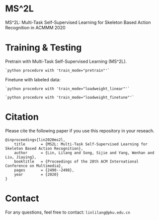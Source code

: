 # MS^2L
MS^2L: Multi-Task Self-Supervised Learning for Skeleton Based Action Recognition in ACMMM 2020
     
# Training & Testing

Pretrain with Multi-Task Self-Supervised Learning (MS^2L).

    `python procedure with 'train_mode="pretrain"'`

Finetune with labeled data: 

    `python procedure with 'train_mode="loadweight_linear"'`

    `python procedure with 'train_mode="loadweight_finetune"'`
     
# Citation
Please cite the following paper if you use this repository in your reseach.

    @inproceedings{lin2020ms2l,
        title       = {MS2L: Multi-Task Self-Supervised Learning for Skeleton Based Action Recognition},
        author      = {Lin, Lilang and Song, Sijie and Yang, Wenhan and Liu, Jiaying},
        booktitle   = {Proceedings of the 28th ACM International Conference on Multimedia},
        pages       = {2490--2498},
        year        = {2020}
    }
    

# Contact
For any questions, feel free to contact: `linlilang@pku.edu.cn`